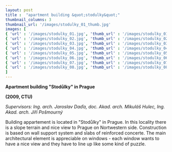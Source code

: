```yaml
---
layout: post
title :  "apartment building &quot;stodulky&quot;"
thumbnail_columns: 3
thumbnail_url: '/images/stodulky_01_thumb.jpg'
images: [
{ 'url' : '/images/stodulky_01.jpg', 'thumb_url' : '/images/stodulky_01_thumb.jpg', 'title' : 'view from a street' },
{ 'url' : '/images/stodulky_02.jpg', 'thumb_url' : '/images/stodulky_02_thumb.jpg', 'title' : 'view from the garden' },
{ 'url' : '/images/stodulky_03.jpg', 'thumb_url' : '/images/stodulky_03_thumb.jpg', 'title' : 'view from the garden' },
{ 'url' : '/images/stodulky_04.jpg', 'thumb_url' : '/images/stodulky_04_thumb.jpg', 'title' : 'view from the garden' },
{ 'url' : '/images/stodulky_05.jpg', 'thumb_url' : '/images/stodulky_05_thumb.jpg', 'title' : 'first level floor plan' },
{ 'url' : '/images/stodulky_06.jpg', 'thumb_url' : '/images/stodulky_06_thumb.jpg', 'title' : 'second level floor plan' },
{ 'url' : '/images/stodulky_07.jpg', 'thumb_url' : '/images/stodulky_07_thumb.jpg', 'title' : 'third level floor plan' },
{ 'url' : '/images/stodulky_08.jpg', 'thumb_url' : '/images/stodulky_08_thumb.jpg', 'title' : 'section' },
]
---
```

<p><b>Apartment building "Stodůlky" in Prague</b></p>

<p><b>(2009, CTU)</b></p>

<p><i>Supervisors: Ing. arch. Jaroslav Daďa, doc. Akad. arch. Mikuláš Hulec, Ing. Akad. arch. Jiří Pošmourný </i></p>

<p>Building appartement is located in "Stodůlky" in Prague.  In this locality there is a slope terrain and nice view to Prague on Nortwestern side. Construction is based on wall support system and slabs of reinforced concerte. The main architectural element is appreciable on windows - each window wants to have a nice view and they have to line up like some kind of puzzle.</p>
